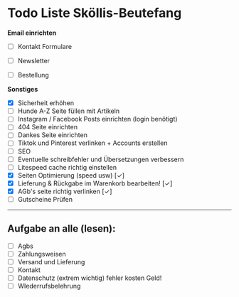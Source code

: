# Todo Liste Sköllis-Beutefang

**Email einrichten**
- [ ] Kontakt Formulare
- [ ] Newsletter
- [ ] Bestellung



**Sonstiges**
- [x] Sicherheit erhöhen
- [ ] Hunde A-Z Seite füllen mit Artikeln
- [ ] Instagram / Facebook Posts einrichten (login benötigt)
- [ ] 404 Seite einrichten
- [ ] Dankes Seite einrichten
- [ ] Tiktok und Pinterest verlinken + Accounts erstellen
- [ ] SEO 
- [ ] Eventuelle schreibfehler und Übersetzungen verbessern
- [ ] Litespeed cache richtig einstellen
- [x] Seiten Optimierung (speed usw) [✓]
- [x] Lieferung & Rückgabe im Warenkorb bearbeiten! [✓]
- [x] AGb's seite richtig verlinken [✓]
- [ ] Gutscheine Prüfen

---
## Aufgabe an alle (lesen):
- [ ] Agbs
- [ ] Zahlungsweisen 
- [ ] Versand und Lieferung
- [ ] Kontakt
- [ ] Datenschutz (extrem wichtig) fehler kosten Geld!
- [ ] WIederrufsbelehrung
